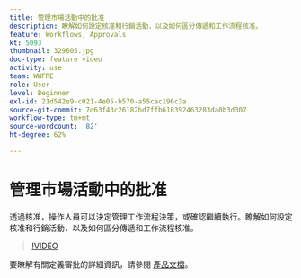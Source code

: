 ```yaml
---
title: 管理市場活動中的批准
description: 瞭解如何設定核准和行銷活動，以及如何區分傳遞和工作流程核准。
feature: Workflows, Approvals
kt: 5093
thumbnail: 329605.jpg
doc-type: feature video
activity: use
team: WWFRE
role: User
level: Beginner
exl-id: 21d542e9-c021-4e05-b570-a55cac196c3a
source-git-commit: 7d63f43c26182bd7ffb618392463283da0b3d307
workflow-type: tm+mt
source-wordcount: '82'
ht-degree: 62%

---
```


# 管理市場活動中的批准

透過核准，操作人員可以決定管理工作流程決策，或確認繼續執行。瞭解如何設定核准和行銷活動，以及如何區分傳遞和工作流程核准。

>[!VIDEO](https://video.tv.adobe.com/v/329605?quality=12)

要瞭解有關定義審批的詳細資訊，請參閱 [產品文檔](https://experienceleague.adobe.com/docs/campaign-classic/using/automating-with-workflows/executing-a-workflow/defining-approvals.html?lang=en#sending-emails)。
